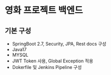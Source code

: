 # 영화 프로젝트 백엔드

## 기본 구성
- SpringBoot 2.7, Security, JPA, Rest docs 구성
- Java17
- MYSQL
- JWT Token 사용, Global Exception 적용
- Dokerfile 및 Jenkins Pipeline 구성
